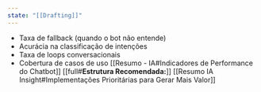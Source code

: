 ```yaml
---
state: "[[Drafting]]"
---
```

- Taxa de fallback (quando o bot não entende)
- Acurácia na classificação de intenções
- Taxa de loops conversacionais
- Cobertura de casos de uso
[[Resumo - IA#Indicadores de Performance do Chatbot]]
[[full#**Estrutura Recomendada:**]]
[[Resumo IA Insight#Implementações Prioritárias para Gerar Mais Valor]]